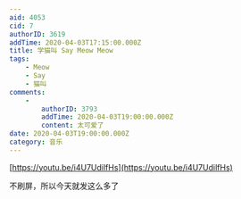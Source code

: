 ```yaml
---
aid: 4053
cid: 7
authorID: 3619
addTime: 2020-04-03T17:15:00.000Z
title: 学猫叫 Say Meow Meow
tags:
    - Meow
    - Say
    - 猫叫
comments:
    -
        authorID: 3793
        addTime: 2020-04-03T19:00:00.000Z
        content: 太可爱了
date: 2020-04-03T19:00:00.000Z
category: 音乐
---
```


[https://youtu.be/i4U7UdilfHs](https://youtu.be/i4U7UdilfHs)

不刷屏，所以今天就发这么多了
